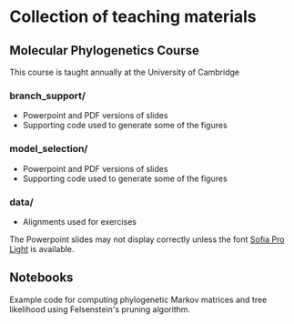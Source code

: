 # Collection of teaching materials

Molecular Phylogenetics Course
------------------------------

This course is taught annually at the University of Cambridge

### branch_support/
  * Powerpoint and PDF versions of slides
  * Supporting code used to generate some of the figures

### model_selection/
  * Powerpoint and PDF versions of slides
  * Supporting code used to generate some of the figures
  
### data/
  * Alignments used for exercises

The Powerpoint slides may not display correctly unless the font 
[Sofia Pro Light](https://www.fontspring.com/fonts/mostardesign/sofia-pro?utm_source=fontsquirrel.com&utm_medium=download_link&utm_campaign=sofia-pro#firstfreeproduct) is available.


Notebooks
---------

Example code for computing phylogenetic Markov matrices and tree likelihood using Felsenstein's pruning algorithm.

